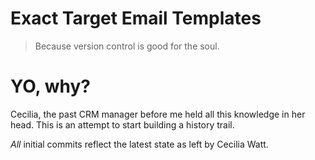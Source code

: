 Exact Target Email Templates
====

> Because version control is good for the soul.

# YO, why?

Cecilia, the past CRM manager before me held all this knowledge in her head. This is an attempt to start building a history trail.

*All* initial commits reflect the latest state as left by Cecilia Watt.
